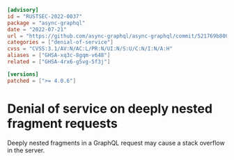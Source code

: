 ```toml
[advisory]
id = "RUSTSEC-2022-0037"
package = "async-graphql"
date = "2022-07-21"
url = "https://github.com/async-graphql/async-graphql/commit/521769b80039fc8043d1c9883e3d6e5b57359072"
categories = ["denial-of-service"]
cvss = "CVSS:3.1/AV:N/AC:L/PR:N/UI:N/S:U/C:N/I:N/A:H"
aliases = ["GHSA-xq3c-8gqm-v648"]
related = ["GHSA-4rx6-g5vg-5f3j"]

[versions]
patched = [">= 4.0.6"]
```

# Denial of service on deeply nested fragment requests

Deeply nested fragments in a GraphQL request may cause a stack overflow in the server.
